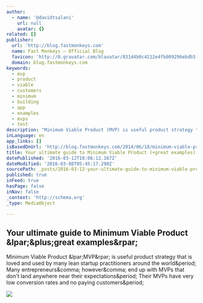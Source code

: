 ```yaml
---
author:
  - name: '@davidtsalani'
    url: null
    avatar: {}
related: []
publisher:
  url: 'http://blog.fastmonkeys.com'
  name: Fast Monkeys – Official Blog
  favicon: 'http://0.gravatar.com/blavatar/831d4b0c4212e4fb009296ebdb5f4bbc?s=16'
  domain: blog.fastmonkeys.com
keywords:
  - mvp
  - product
  - viable
  - customers
  - minimum
  - building
  - app
  - examples
  - mvps
  - test
description: "Minimum Viable Product (MVP) is useful product strategy that is loved and used by many lean startup practitioners around the world. Many entrepreneurs, however, end up with MVPs that don't land anywhere near their expectations. Their MVPs have very low conversion rates and no paying customers."
inLanguage: en
app_links: []
isBasedOnUrl: 'http://blog.fastmonkeys.com/2014/06/18/minimum-viable-product-your-ultimate-guide-to-mvp-great-examples/'
title: Your ultimate guide to Minimum Viable Product (+great examples)
datePublished: '2016-03-12T18:06:12.167Z'
dateModified: '2016-03-08T05:45:17.290Z'
sourcePath: _posts/2016-03-12-your-ultimate-guide-to-minimum-viable-product-great-exampl.md
published: true
inFeed: true
hasPage: false
inNav: false
_context: 'http://schema.org'
_type: MediaObject

---
```

<article style=""><h1>Your ultimate guide to Minimum Viable Product &amp;lpar;&amp;plus;great examples&amp;rpar;</h1><p>Minimum Viable Product &amp;lpar;MVP&amp;rpar; is useful product strategy that is loved and used by many lean startup practitioners around the world&amp;period; Many entrepreneurs&amp;comma; however&amp;comma; end up with MVPs that don't land anywhere near their expectations&amp;period; Their MVPs have very low conversion rates and no paying customers&amp;period;</p><img src="http://fastmonkeys.files.wordpress.com/2014/06/everybody-has-a-plan-until-they-get-punched-in-the-face.png?w=600&amp;h=208" /></article>